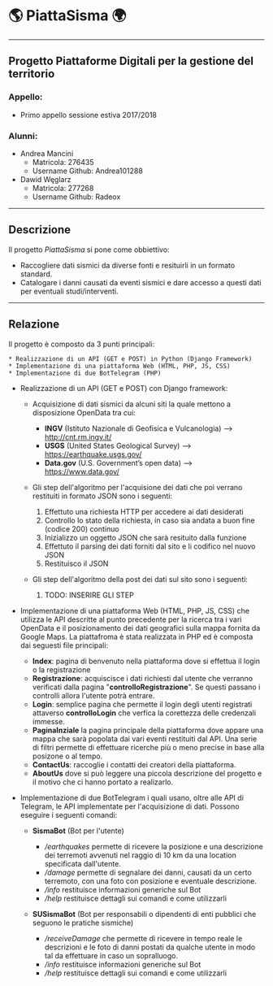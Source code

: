 # 🌎 PiattaSisma 🌍 #
-----------------------------------------------------

## Progetto Piattaforme Digitali per la gestione del territorio ##

### Appello: ###
* Primo appello sessione estiva 2017/2018

### Alunni: ###
* Andrea Mancini
  * Matricola: 276435
  * Username Github: Andrea101288
* Dawid Węglarz
  * Matricola: 277268
  * Username Github: Radeox

-----------------------------------------------------

## Descrizione ##

Il progetto _PiattaSisma_ si pone come obbiettivo:
* Raccogliere dati sismici da diverse fonti e resituirli in un formato standard.
* Catalogare i danni causati da eventi sismici e dare accesso a questi dati per eventuali studi/interventi.

-----------------------------------------------------

## Relazione ##

Il progetto è composto da 3 punti principali:

    * Realizzazione di un API (GET e POST) in Python (Django Framework)
    * Implementazione di una piattaforma Web (HTML, PHP, JS, CSS)
    * Implementazione di due BotTelegram (PHP)

* Realizzazione di un API (GET e POST) con Django framework:
    * Acquisizione di dati sismici da alcuni siti la quale mettono a disposizione OpenData tra cui:
      * **INGV** (Istituto Nazionale di Geofisica e Vulcanologia) --> http://cnt.rm.ingv.it/
      * **USGS** (United States Geological Survey) --> https://earthquake.usgs.gov/
      * **Data.gov** (U.S. Government’s open data) --> https://www.data.gov/

    * Gli step dell'algoritmo per l'acquisione dei dati che poi verrano restituiti in formato JSON sono i seguenti:
        1. Effettuto una richiesta HTTP per accedere ai dati desiderati
        2. Controllo lo stato della richiesta, in caso sia andata a buon fine (codice 200) continuo
        3. Inizializzo un oggetto JSON che sarà resituito dalla funzione
        4. Effettuto il parsing dei dati forniti dal sito e li codifico nel nuovo JSON
        5. Restituisco il JSON

    * Gli step dell'algoritmo della post dei dati sul sito sono i seguenti:
        1. TODO: INSERIRE GLI STEP

* Implementazione di una piattaforma Web (HTML, PHP, JS, CSS) che utilizza le API descritte al punto precedente per la ricerca tra i vari OpenData e il posizionamento dei dati geografici sulla mappa fornita da Google Maps. La piattafroma è stata realizzata in PHP ed è composta dai seguesti file principali:
    * **Index**: pagina di benvenuto nella piattaforma dove si effettua il login o la registrazione
    * **Registrazione**: acquiscisce i dati richiesti dal utente che verranno verificati dalla pagina "**controlloRegistrazione**". Se questi passano i controlli allora l'utente potrà entrare.
    * **Login**: semplice pagina che permette il login degli utenti registrati attaverso **controlloLogin** che verfica la corettezza delle credenzali immesse.
    * **PaginaInziale** la pagina principale della piattaforma dove appare una mappa che sarà popolata dai vari eventi restituiti dal API. Una serie di filtri permette di effettuare ricerche più o meno precise in base alla posizone o al tempo.
    * **ContactUs**: raccoglie i contatti dei creatori della piattaforma.
    * **AboutUs** dove si può leggere una piccola descrizione del progetto e il motivo che ci hanno portato a realizarlo.


* Implementazione di due BotTelegram i quali usano, oltre alle API di Telegram, le API implementate per l'acquisizione di dati. Possono eseguire i seguenti comandi:

  * **SismaBot** (Bot per l'utente)
    * _/earthquakes_ permette di ricevere la posizione e una descrizione dei terremoti avvenuti nel raggio di 10 km da una location specificata dall'utente.
    * _/damage_ permette di segnalare dei danni, causati da un certo terremoto, con una foto con posizione e eventuale descrizione.
    * _/info_ restituisce informazioni generiche sul Bot
    * _/help_ restituisce dettagli sui comandi e come utilizzarli

  * **SUSismaBot** (Bot per responsabili o dipendenti di enti pubblici che seguono le pratiche sismiche)
    * _/receiveDamage_ che permette di ricevere in tempo reale le descrizioni e le foto di danni postati da qualche utente in modo tal da effettuare in caso un sopralluogo.
    * _/info_ restituisce informazioni generiche sul Bot
    * _/help_ restituisce dettagli sui comandi e come utilizzarli
